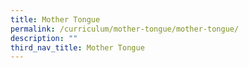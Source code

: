 ```yaml
---
title: Mother Tongue
permalink: /curriculum/mother-tongue/mother-tongue/
description: ""
third_nav_title: Mother Tongue
---
```

